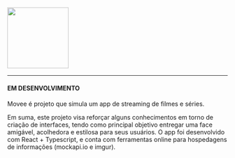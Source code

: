 ### <img width="140" src="https://i.imgur.com/LjcxAD4.png"> 
----
#### EM DESENVOLVIMENTO 
Movee é projeto que simula um app de streaming de filmes e séries. 

Em suma, este projeto visa reforçar alguns conhecimentos em torno de criação de interfaces, tendo como principal objetivo entregar uma face amigável, acolhedora e estilosa para seus usuários.
O app foi desenvolvido com React + Typescript, e conta com ferramentas online para hospedagens de informações (mockapi.io e imgur).
